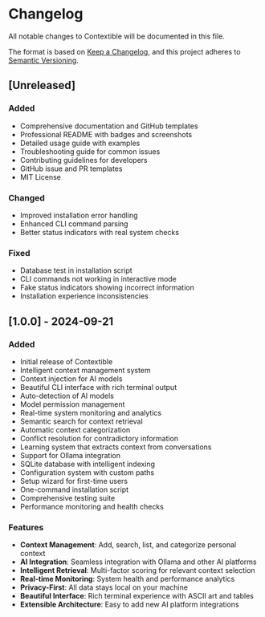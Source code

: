 # Changelog

All notable changes to Contextible will be documented in this file.

The format is based on [Keep a Changelog](https://keepachangelog.com/en/1.0.0/),
and this project adheres to [Semantic Versioning](https://semver.org/spec/v2.0.0.html).

## [Unreleased]

### Added
- Comprehensive documentation and GitHub templates
- Professional README with badges and screenshots
- Detailed usage guide with examples
- Troubleshooting guide for common issues
- Contributing guidelines for developers
- GitHub issue and PR templates
- MIT License

### Changed
- Improved installation error handling
- Enhanced CLI command parsing
- Better status indicators with real system checks

### Fixed
- Database test in installation script
- CLI commands not working in interactive mode
- Fake status indicators showing incorrect information
- Installation experience inconsistencies

## [1.0.0] - 2024-09-21

### Added
- Initial release of Contextible
- Intelligent context management system
- Context injection for AI models
- Beautiful CLI interface with rich terminal output
- Auto-detection of AI models
- Model permission management
- Real-time system monitoring and analytics
- Semantic search for context retrieval
- Automatic context categorization
- Conflict resolution for contradictory information
- Learning system that extracts context from conversations
- Support for Ollama integration
- SQLite database with intelligent indexing
- Configuration system with custom paths
- Setup wizard for first-time users
- One-command installation script
- Comprehensive testing suite
- Performance monitoring and health checks

### Features
- **Context Management**: Add, search, list, and categorize personal context
- **AI Integration**: Seamless integration with Ollama and other AI platforms
- **Intelligent Retrieval**: Multi-factor scoring for relevant context selection
- **Real-time Monitoring**: System health and performance analytics
- **Privacy-First**: All data stays local on your machine
- **Beautiful Interface**: Rich terminal experience with ASCII art and tables
- **Extensible Architecture**: Easy to add new AI platform integrations
